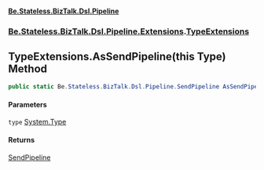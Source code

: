 #### [Be.Stateless.BizTalk.Dsl.Pipeline](README.md 'README')
### [Be.Stateless.BizTalk.Dsl.Pipeline.Extensions](Be.Stateless.BizTalk.Dsl.Pipeline.Extensions.md 'Be.Stateless.BizTalk.Dsl.Pipeline.Extensions').[TypeExtensions](TypeExtensions.md 'Be.Stateless.BizTalk.Dsl.Pipeline.Extensions.TypeExtensions')

## TypeExtensions.AsSendPipeline(this Type) Method

```csharp
public static Be.Stateless.BizTalk.Dsl.Pipeline.SendPipeline AsSendPipeline(this System.Type type);
```
#### Parameters

<a name='Be.Stateless.BizTalk.Dsl.Pipeline.Extensions.TypeExtensions.AsSendPipeline(thisSystem.Type).type'></a>

`type` [System.Type](https://docs.microsoft.com/en-us/dotnet/api/System.Type 'System.Type')

#### Returns
[SendPipeline](SendPipeline.md 'Be.Stateless.BizTalk.Dsl.Pipeline.SendPipeline')